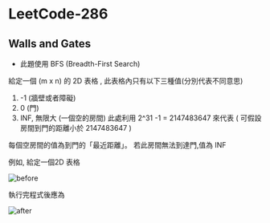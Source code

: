 # LeetCode-286
## Walls and Gates

- 此題使用 BFS (Breadth-First Search) 

給定一個 (m x n) 的 2D 表格 , 此表格內只有以下三種值(分別代表不同意思)
1. -1 (牆壁或者障礙)
2.  0 (門)
3. INF, 無限大 (一個空的房間)  此處利用 2^31 -1 = 2147483647 來代表
      ( 可假設房間到門的距離小於 2147483647 )

每個空房間的值為到門的「最近距離」。 若此房間無法到達門,值為 INF

例如, 給定一個2D 表格



![before](https://user-images.githubusercontent.com/33632760/137959838-7aa55bfe-a841-40a7-bf32-f8e435964b8e.jpg)

  
執行完程式後應為



![after](https://user-images.githubusercontent.com/33632760/137959834-deca9f7f-bf25-49a8-8b14-385adf2fc2bb.jpg)

  
